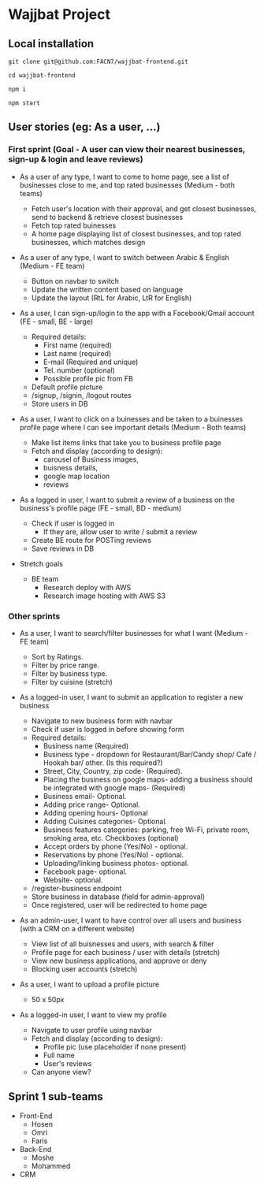 # Wajjbat Project

## Local installation

```
git clone git@github.com:FACN7/wajjbat-frontend.git

cd wajjbat-frontend

npm i

npm start
```

## User stories (eg: As a user, ...)

### First sprint (Goal - A user can view their nearest businesses, sign-up & login and leave reviews)

-  As a user of any type, I want to come to home page, see a list of businesses close to me, and top rated businesses (Medium - both teams)
    - Fetch user's location with their approval, and get closest businesses, send to backend & retrieve closest businesses
    - Fetch top rated buinesses
    - A home page displaying list of closest businesses, and top rated businesses, which matches design
    
- As a user of any type, I want to switch between Arabic & English  (Medium - FE team)
    - Button on navbar to switch
    - Update the written content based on language
    - Update the layout (RtL for Arabic, LtR for English)

- As a user, I can sign-up/login to the app with a Facebook/Gmail account (FE - small, BE - large)
    - Required details: 
        - First name (required)
        - Last name (required)
        - E-mail (Required and unique)        
        - Tel. number (optional)
        - Possible profile pic from FB
    - Default profile picture
    - /signup, /signin, /logout routes
    - Store users in DB

- As a user, I want to click on a buinesses and be taken to a buinesses profile page where I can see important details (Medium - Both teams)
    - Make list items links that take you to business profile page
    - Fetch and display (according to design):
        - carousel of Business images, 
        - buisness details, 
        - google map location 
        - reviews 

- As a logged in user, I want to submit a review of a business on the business's profile page (FE - small, BD - medium)
    - Check if user is logged in
        - If they are, allow user to write / submit a review
    - Create BE route for POSTing reviews
    - Save reviews in DB
            
- Stretch goals
    - BE team        
        - Research deploy with AWS
        - Research image hosting with AWS S3

### Other sprints

-  As a user, I want to search/filter businesses for what I want (Medium - FE team)
    - Sort by Ratings.
    - Filter by price range.    
    - Filter by business type.
    - Filter by cuisine (stretch)    

        
- As a logged-in user, I want to submit an application to register a new business
    - Navigate to new business form with navbar
    - Check if user is logged in before showing form
    - Required details:
        - Business name (Required)
        - Business type - dropdown for Restaurant/Bar/Candy shop/ Café / Hookah bar/ other. (Is this required?)
        - Street, City, Country, zip code- (Required).  
        - Placing the business on google maps- adding a business should be integrated with google maps- (Required)        
        -  Business email- Optional.
        -  Adding price range- Optional.
        -  Adding opening hours- Optional
        -  Adding Cuisines categories- Optional.        
        -  Business features categories: parking, free Wi-Fi, private room, smoking area, etc. Checkboxes (optional)
        -  Accept orders by phone (Yes/No) - optional.
        -  Reservations by phone (Yes/No) - optional.
        -  Uploading/linking business photos- optional.
        -  Facebook page- optional.
        -  Website- optional.
    -  /register-business endpoint
    -  Store business in database (field for admin-approval)
    -  Once registered, user will be redirected to home page
    

- As an admin-user, I want to have control over all users and business (with a CRM on a different website)
    - View list of all buisnesses and users, with search & filter
    - Profile page for each business / user with details (stretch)
    - View new business applications, and approve or deny 
    - Blocking user accounts (stretch) 

- As a user, I want to upload a profile picture
    - 50 x 50px

    
- As a logged-in user, I want to view my profile
    - Navigate to user profile using navbar
    - Fetch and display (according to design):
        - Profile pic (use placeholder if none present)
        - Full name
        - User's reviews
    - Can anyone view?

## Sprint 1 sub-teams
- Front-End
    - Hosen
    - Omri
    - Faris
- Back-End
    - Moshe
    - Mohammed
- CRM
